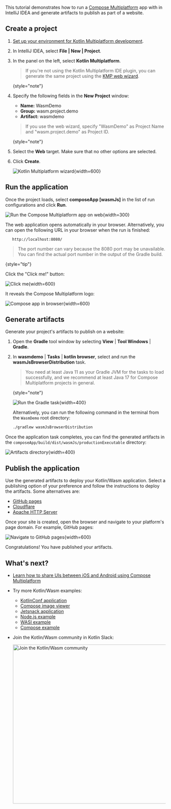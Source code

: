 [//]: # (title: Get started with Kotlin/Wasm and Compose Multiplatform)

<primary-label ref="beta"/> 

This tutorial demonstrates how to run a [Compose Multiplatform](https://www.jetbrains.com/lp/compose-multiplatform/) 
app with [](wasm-overview.md) in IntelliJ IDEA and generate artifacts to publish as part of a website.

## Create a project

1. [Set up your environment for Kotlin Multiplatform development](https://www.jetbrains.com/help/kotlin-multiplatform-dev/quickstart.html#set-up-the-environment).
2. In IntelliJ IDEA, select **File | New | Project**.
3. In the panel on the left, select **Kotlin Multiplatform**.

   > If you're not using the Kotlin Multiplatform IDE plugin, you can generate the same project using the [KMP web wizard](https://kmp.jetbrains.com/?web=true&webui=compose&includeTests=true).
   >
   {style="note"}

4. Specify the following fields in the **New Project** window:

   * **Name:** WasmDemo
   * **Group:** wasm.project.demo
   * **Artifact:** wasmdemo

   > If you use the web wizard, specify "WasmDemo" as Project Name and "wasm.project.demo" as Project ID.
   >
   {style="note"}

5. Select the **Web** target. Make sure that no other options are selected.
6. Click **Create**.

   ![Kotlin Multiplatform wizard](wasm-kmp-wizard.png){width=600}

## Run the application

Once the project loads, select **composeApp [wasmJs]** in the list of run configurations and click **Run**.

![Run the Compose Multiplatform app on web](compose-run-web-black.png){width=300}

The web application opens automatically in your browser. Alternatively, you can open the following URL in your browser when the run is finished:

```shell
   http://localhost:8080/
```
> The port number can vary because the 8080 port may be unavailable.
> You can find the actual port number in the output of the Gradle build.
>
{style="tip"}

Click the "Click me!" button:

![Click me](wasm-composeapp-browser-clickme.png){width=600}

It reveals the Compose Multiplatform logo:

![Compose app in browser](wasm-composeapp-browser.png){width=600}

## Generate artifacts

Generate your project's artifacts to publish on a website:

1. Open the **Gradle** tool window by selecting **View** | **Tool Windows** | **Gradle**.
2. In **wasmdemo** | **Tasks** | **kotlin browser**, select and run the **wasmJsBrowserDistribution** task.

   > You need at least Java 11 as your Gradle JVM for the tasks to load successfully, and we recommend at least 
   > Java 17 for Compose Multiplatform projects in general.
   >
   {style="note"}

   ![Run the Gradle task](wasm-gradle-task-window-compose.png){width=400}

   Alternatively, you can run the following command in the terminal from the `WasmDemo` root directory:

    ```bash
    ./gradlew wasmJsBrowserDistribution
    ```

Once the application task completes, you can find the generated artifacts in the `composeApp/build/dist/wasmJs/productionExecutable`
directory:

![Artifacts directory](wasm-composeapp-directory.png){width=400}

## Publish the application

Use the generated artifacts to deploy your Kotlin/Wasm application. 
Select a publishing option of your preference
and follow the instructions to deploy the artifacts. 
Some alternatives are:

* [GitHub pages](https://docs.github.com/en/pages/getting-started-with-github-pages/creating-a-github-pages-site#creating-your-site)
* [Cloudflare](https://developers.cloudflare.com/workers/)
* [Apache HTTP Server](https://httpd.apache.org/docs/2.4/getting-started.html)

Once your site is created, open the browser and navigate to your platform's page domain. For example, GitHub pages:

   ![Navigate to GitHub pages](wasm-composeapp-github-clickme.png){width=600}

   Congratulations! You have published your artifacts.

## What's next?

* [Learn how to share UIs between iOS and Android using Compose Multiplatform](https://www.jetbrains.com/help/kotlin-multiplatform-dev/compose-multiplatform-create-first-app.html)
* Try more Kotlin/Wasm examples:

  * [KotlinConf application](https://github.com/JetBrains/kotlinconf-app)
  * [Compose image viewer](https://github.com/JetBrains/compose-multiplatform/tree/master/examples/imageviewer)
  * [Jetsnack application](https://github.com/JetBrains/compose-multiplatform/tree/master/examples/jetsnack)
  * [Node.js example](https://github.com/Kotlin/kotlin-wasm-nodejs-template)
  * [WASI example](https://github.com/Kotlin/kotlin-wasm-wasi-template)
  * [Compose example](https://github.com/Kotlin/kotlin-wasm-compose-template)

* Join the Kotlin/Wasm community in Kotlin Slack:

  <a href="https://slack-chats.kotlinlang.org/c/webassembly"><img src="join-slack-channel.svg" width="500" alt="Join the Kotlin/Wasm community" style="block"/></a>